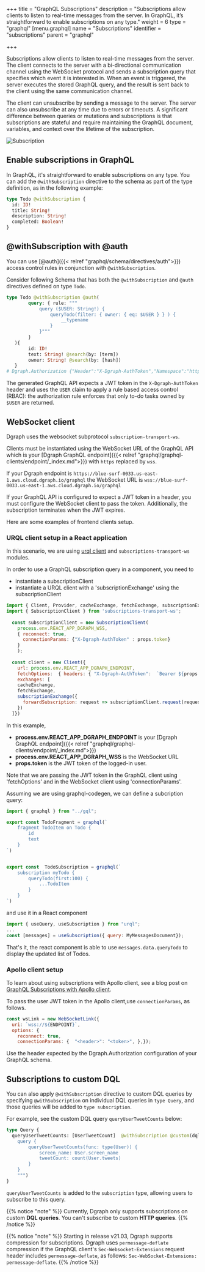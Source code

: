 +++
title = "GraphQL Subscriptions"
description = "Subscriptions allow clients to listen to real-time messages from the server. In GraphQL, it’s straightforward to enable subscriptions on any type."
weight = 6
type = "graphql"
[menu.graphql]
  name = "Subscriptions"
  identifier = "subscriptions"
  parent = "graphql"

+++

Subscriptions allow clients to listen to real-time messages from the server. The client connects to the server with a bi-directional communication channel using the WebSocket protocol and sends a subscription query that specifies which event it is interested in. When an event is triggered, the server executes the stored GraphQL query, and the result is sent back to the client using the same communication channel.

The client can unsubscribe by sending a message to the server. The server can also unsubscribe at any time due to errors or timeouts. A significant difference between queries or mutations and subscriptions is that subscriptions are stateful and require maintaining the GraphQL document, variables, and context over the lifetime of the subscription.

![Subscription](/images/graphql/subscription_flow.png "Subscription in GraphQL")

## Enable subscriptions in GraphQL

In GraphQL, it's straightforward to enable subscriptions on any type. You can add the `@withSubscription` directive to the schema as part of the type definition, as in the following example:

```graphql
type Todo @withSubscription {
  id: ID!
  title: String!
  description: String!
  completed: Boolean!
}
```

## @withSubscription with @auth

You can use [@auth]({{< relref "graphql/schema/directives/auth">}}) access control rules in conjunction with `@withSubscription`.


Consider following Schema that has both the `@withSubscription` and `@auth` directives defined on type `Todo`. 

```graphql
type Todo @withSubscription @auth(
    	query: { rule: """
    		query ($USER: String!) {
    			queryTodo(filter: { owner: { eq: $USER } } ) {
    				__typename
    			}
   			}"""
     	}
   ){
        id: ID!
    	text: String! @search(by: [term])
     	owner: String! @search(by: [hash])
   }
# Dgraph.Authorization {"Header":"X-Dgraph-AuthToken","Namespace":"https://dgraph.io/jwt/claims","jwkurl":"https://xyz.clerk.accounts.dev/.well-known/jwks.json","audience":["dgraph"],"ClosedByDefault":true}
```
The generated GraphQL API expects a JWT token in the `X-Dgraph-AuthToken` header and uses the `USER` claim to apply a rule based access control (RBAC): the authorization rule enforces that only to-do tasks owned by `$USER` are returned.


## WebSocket client
Dgraph uses the websocket subprotocol `subscription-transport-ws`.

Clients must be instantiated using the WebSocket URL of the GraphQL API which is your [Dgraph GraphQL endpoint]({{< relref "graphql/graphql-clients/endpoint/_index.md">}}) with ``https`` replaced by ``wss``.

If your Dgraph endpoint is ``https://blue-surf-0033.us-east-1.aws.cloud.dgraph.io/graphql``
the WebSocket URL is ``wss://blue-surf-0033.us-east-1.aws.cloud.dgraph.io/graphql``

If your GraphQL API is configured to expect a JWT token in a header, you must configure the WebSocket client to pass the token. Additionally, the subscription terminates when the JWT expires.


Here are some examples of frontend clients setup.

### URQL client setup in a React application

In this scenario, we are using [urql client](https://formidable.com/open-source/urql/) and `subscriptions-transport-ws` modules.

In order to use a GraphQL subscription query in a component, you need to
- instantiate a subscriptionClient
- instantiate a URQL client with a 'subscriptionExchange' using the subscriptionClient

```js
import { Client, Provider, cacheExchange, fetchExchange, subscriptionExchange } from 'urql';
import { SubscriptionClient } from 'subscriptions-transport-ws';
  
  const subscriptionClient = new SubscriptionClient(
    process.env.REACT_APP_DGRAPH_WSS, 
    { reconnect: true,
      connectionParams: {"X-Dgraph-AuthToken" : props.token}
    }
    );
  
  const client = new Client({
    url: process.env.REACT_APP_DGRAPH_ENDPOINT,
    fetchOptions:  { headers: { "X-Dgraph-AuthToken":  `Bearer ${props.token}` } },
    exchanges: [
    cacheExchange,
    fetchExchange,
    subscriptionExchange({
      forwardSubscription: request => subscriptionClient.request(request),
    })
  ]})
  ```

In this example, 
  
- **process.env.REACT_APP_DGRAPH_ENDPOINT** is your [Dgraph GraphQL endpoint]({{< relref "graphql/graphql-clients/endpoint/_index.md">}}) 
- **process.env.REACT_APP_DGRAPH_WSS** is the WebSocket URL
- **props.token** is the JWT token of the logged-in user.

Note that we are passing the JWT token in the GraphQL client using 'fetchOptions' and in the WebSocket client using 'connectionParams'.

Assuming we are using graphql-codegen, we can define a subcription query:
```js
import { graphql } from "../gql";

export const TodoFragment = graphql(`
	fragment TodoItem on Todo {
		id
		text
	}
`)


export const  TodoSubscription = graphql(`
	subscription myTodo {
		queryTodo(first:100) {
			...TodoItem
		}
	}
`)
```
and use it in a React component 
```js
import { useQuery, useSubscription } from "urql";
...
const [messages] = useSubscription({ query: MyMessagesDocument});

```
That's it, the react component is able to use ``messages.data.queryTodo`` to display the updated list of Todos.


### Apollo client setup

To learn about using subscriptions with Apollo client, see a blog post on [GraphQL Subscriptions with Apollo client](https://dgraph.io/blog/post/how-does-graphql-subscription/).

To pass the user JWT token in the Apollo client,use `connectionParams`, as follows.

```javascript
const wsLink = new WebSocketLink({
  uri: `wss://${ENDPOINT}`,
  options: {
    reconnect: true,
    connectionParams: {  "<header>": "<token>", },});
```

Use the header expected by the Dgraph.Authorization configuration of your GraphQL schema.

## Subscriptions to custom DQL

You can also apply `@withSubscription` directive to custom DQL queries by specifying `@withSubscription` on individual DQL queries in `type Query`,
and those queries will be added to `type subscription`.

For example, see the custom DQL query `queryUserTweetCounts` below:

```graphql
type Query {
  queryUserTweetCounts: [UserTweetCount]  @withSubscription @custom(dql: """
	query {
		queryUserTweetCounts(func: type(User)) {
			screen_name: User.screen_name
			tweetCount: count(User.tweets)
		}
	}
	""")
}
```

`queryUserTweetCounts` is added to the `subscription` type, allowing users to subscribe to this query.

{{% notice "note" %}}
Currently, Dgraph only supports subscriptions on custom **DQL queries**. You
can't subscribe to custom **HTTP queries**.
{{% /notice %}}



{{% notice "note" %}}
Starting in release v21.03, Dgraph supports compression for subscriptions.
Dgraph uses `permessage-deflate` compression if the GraphQL client's
`Sec-Websocket-Extensions` request header includes `permessage-deflate`, as follows:
`Sec-WebSocket-Extensions: permessage-deflate`.
{{% /notice %}}

